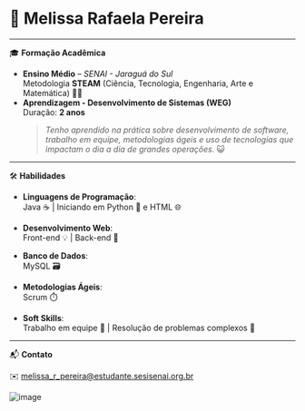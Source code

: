 
# 💼 Melissa Rafaela Pereira

---

🎓 **Formação Acadêmica**

- **Ensino Médio** – *SENAI - Jaraguá do Sul*  
  Metodologia **STEAM** (Ciência, Tecnologia, Engenharia, Arte e Matemática) 🔬🎨  
- **Aprendizagem - Desenvolvimento de Sistemas (WEG)**  
  Duração: **2 anos**  
  > *Tenho aprendido na prática sobre desenvolvimento de software, trabalho em equipe, metodologias ágeis e uso de tecnologias que impactam o dia a dia de grandes operações.* 😺

---

🛠️ **Habilidades**

- **Linguagens de Programação**:  
  Java ☕ | Iniciando em Python 🐍 e HTML 🌐

- **Desenvolvimento Web**:  
  Front-end 💡 | Back-end 🔧

- **Banco de Dados**:  
  MySQL 🗃️

- **Metodologias Ágeis**:  
  Scrum ⏱️

- **Soft Skills**:  
  Trabalho em equipe 🤝 | Resolução de problemas complexos 🧩

---

📬 **Contato**

✉️ melissa_r_pereira@estudante.sesisenai.org.br


![image](https://github.com/user-attachments/assets/75369a75-b6f5-44ae-a750-560283a582cb)

